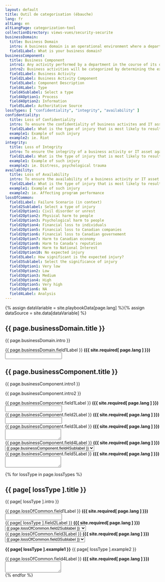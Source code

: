 ```yaml
---
layout: default
title: Outil de categorisation (ébauche)
lang: fr
altLang: en
altLangPage: categorization-tool
collectionDirectory: views-vues/security-securite
businessDomain:
  title: Business Domain
  intro: A business domain is an operational environment where a department performs business activities supporting common organizational objectives.
  field1Label: What is your business domain?
businessComponent:
  title: Business Component
  intro1: Any activity performed by a department in the course of its operations to deliver or support the delivery of its programs or services. A business activity is composed of one or several business processes and related information assets.
  intro2: Business activities will be categorized by determining the expected injuries from IT-related threat compromise to the national and non-national interests that the business activities serve, and then determining the lveral of these expected injuries.
  field1Label: Business Activity
  field2Label: Business Activity Component
  field3Label: Component Description
  field4Label: Type
  field4Sublabel: Select a type
  field4Option1: Process
  field4Option2: Information
  field5Label: Authoritative Source
lossTypes: [ "confidentiality", "integrity", "availability" ]
confidentiality:
  title: Loss of Confidentiality
  intro: To ensure the confidentiality of business activites and IT assets against a specified set of theats in order to prevent injury to national interests or non-national interests.
  field2Label: What is the type of injury that is most likely to result from a loss of confidentiality?
  example1: Example of such injury
  example2: ie. Riot
integrity:
  title: Loss of Integrity
  intro: To ensure the integrity of a business activity or IT asset against a specified set of threats in order to prevent injury to national interests or non-national interests.
  field2Label: What is the type of injury that is most likely to result from a loss of integrity?
  example1: Example of such injury
  example2: ie. Distress, psychological trauma
availability:
  title: Loss of Availability
  intro: To ensure the availability of a business activity or IT asset against a specified set of threats in order to prevent injury to national interests or non-national interests.
  field2Label: What is the type of injury that is most likely to result from a loss of availability?
  example1: Example of such injury
  example2: ie. Affecting program performance
lossOfCommon:
  field1Label: Failure Scenario (in context)
  field2Sublabel: Select a type of injury
  field2Option1: Civil disorder or unrest
  field2Option2: Physical harm to people
  field2Option3: Psychological harm to people
  field2Option4: Financial loss to individuals
  field2Option5: Financial loss to Canadian companies
  field2Option6: Financial loss to Canadian governement
  field2Option7: Harm to Canadian economy
  field2Option8: Harm to Canada's reputation
  field2Option9: Harm to National Interest
  field2Option10: No expected injury
  field3Label: How significant is the expected injury?
  field3Sublabel: Select the significance of injury
  field3Option1: Very low
  field3Option2: Low
  field3Option3: Medium
  field3Option4: High
  field3Option5: Very high
  field3Option6: NA
  field4Label: Analysis
---
```

{% assign dataVariable = site.playbookData[page.lang] %}{%
assign dataSource = site.data[dataVariable] %}

<div class="wb-frmvld">
<form action="#" method="post">
<section id="business-domain">

<div class="wb-inview" data-inview="progress-overlay">

## {{ page.businessDomain.title }}

</div>

{{ page.businessDomain.intro }}

<div class="form-group">
<label for="business-domain-1" class="required"><span class="field-name">{{ page.businessDomain.field1Label }}</span> <strong class="required">({{ site.required[ page.lang ] }})</strong></label>
<input name="business-domain-1" id="business-domain-1" type="text" required="required" pattern=".{2,}" data-rule-minlength="2" />
</div>

</section>

<section id="business-component">

## {{ page.businessComponent.title }}

{{ page.businessComponent.intro1 }}

{{ page.businessComponent.intro2 }}

<div class="form-group">
<label for="business-component-1" class="required"><span class="field-name">{{ page.businessComponent.field1Label }}</span> <strong class="required">({{ site.required[ page.lang ] }})</strong></label>
<input name="business-component-1" id="business-component-1" type="text" required="required" pattern=".{2,}" data-rule-minlength="2" />
</div>

<div class="form-group">
<label for="business-component-2" class="required"><span class="field-name">{{ page.businessComponent.field2Label }}</span> <strong class="required">({{ site.required[ page.lang ] }})</strong></label>
<input name="business-component-2" id="business-component-2" type="text" required="required" pattern=".{2,}" data-rule-minlength="2" />
</div>

<div class="form-group">
<label for="business-component-3" class="required"><span class="field-name">{{ page.businessComponent.field3Label }}</span> <strong class="required">({{ site.required[ page.lang ] }})</strong></label>
<textarea name="business-component-3" id="business-component-3" required="required" pattern=".{2,}" data-rule-minlength="2"></textarea>
</div>

<div class="form-group">
<label for="business-component-4" class="required"><span class="field-name">{{ page.businessComponent.field4Label }}</span> <strong class="required">({{ site.required[ page.lang ] }})</strong></label>
<select class="form-control" id="business-component-4" name="business-component-4" required="required">
<option label="{{ page.businessComponent.field4Sublabel }}"></option>
<option value="1">{{ page.businessComponent.field4Option1 }}</option>
<option value="2">{{ page.businessComponent.field4Option2 }}</option>
</select>
</div>

<div class="form-group">
<label for="business-component-5" class="required"><span class="field-name">{{ page.businessComponent.field5Label }}</span> <strong class="required">({{ site.required[ page.lang ] }})</strong></label>
<textarea name="business-component-5" id="business-component-5" required="required" pattern=".{2,}" data-rule-minlength="2"></textarea>
</div>

</section>

{% for lossType in page.lossTypes %}
<section id="loss-of-{{ lossType }}">

## {{ page[ lossType ].title }}

{{ page[ lossType ].intro }}

<div class="form-group">
<label for="loss-of-{{ lossType }}-1" class="required"><span class="field-name">{{ page.lossOfCommon.field1Label }}</span> <strong class="required">({{ site.required[ page.lang ] }})</strong></label>
<input name="loss-of-{{ lossType }}-1" id="loss-of-{{ lossType }}-1" type="text" required="required" pattern=".{2,}" data-rule-minlength="2" />
</div>

<div class="form-group">
<label for="loss-of-{{ lossType }}-2" class="required"><span class="field-name">{{ page[ lossType ].field2Label }}</span> <strong class="required">({{ site.required[ page.lang ] }})</strong></label>
<select class="form-control" id="loss-of-{{ lossType }}-2" name="loss-of-{{ lossType }}-2" required="required">
<option label="{{ page.lossOfCommon.field2Sublabel }}"></option>
<option value="1">{{ page.lossOfCommon.field2Option1 }}</option>
<option value="2">{{ page.lossOfCommon.field2Option2 }}</option>
<option value="3">{{ page.lossOfCommon.field2Option3 }}</option>
<option value="4">{{ page.lossOfCommon.field2Option4 }}</option>
<option value="5">{{ page.lossOfCommon.field2Option5 }}</option>
<option value="6">{{ page.lossOfCommon.field2Option6 }}</option>
<option value="7">{{ page.lossOfCommon.field2Option7 }}</option>
<option value="8">{{ page.lossOfCommon.field2Option8 }}</option>
<option value="9">{{ page.lossOfCommon.field2Option9 }}</option>
<option value="10">{{ page.lossOfCommon.field2Option10 }}</option>
</select>
</div>

<div class="form-group">
<label for="loss-of-{{ lossType }}-3" class="required"><span class="field-name">{{ page.lossOfCommon.field3Label }}</span> <strong class="required">({{ site.required[ page.lang ] }})</strong></label>
<select class="form-control" id="loss-of-{{ lossType }}-3" name="loss-of-{{ lossType }}-3" required="required">
<option label="{{ page.lossOfCommon.field3Sublabel }}"></option>
<option value="1">{{ page.lossOfCommon.field3Option1 }}</option>
<option value="2">{{ page.lossOfCommon.field3Option2 }}</option>
<option value="3">{{ page.lossOfCommon.field3Option3 }}</option>
<option value="4">{{ page.lossOfCommon.field3Option4 }}</option>
<option value="5">{{ page.lossOfCommon.field3Option5 }}</option>
<option value="6">{{ page.lossOfCommon.field3Option6 }}</option>
</select>
</div>

**{{ page[ lossType ].example1 }}** {{ page[ lossType ].example2 }} 

<div class="form-group">
<label for="loss-of-{{ lossType }}-4" class="required"><span class="field-name">{{ page.lossOfCommon.field4Label }}</span> <strong class="required">({{ site.required[ page.lang ] }})</strong></label>
<textarea name="loss-of-{{ lossType }}-4" id="loss-of-{{ lossType }}-4" required="required" pattern=".{2,}" data-rule-minlength="2"></textarea>
</div>

</section>
{% endfor %}

</form>
</div>
